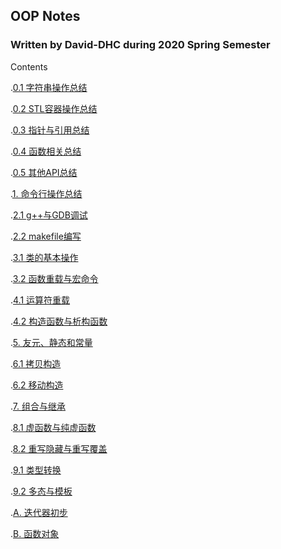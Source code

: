 ## OOP Notes 
### Written by David-DHC during 2020 Spring Semester

Contents

.[0.1 字符串操作总结](https://david-dhc.github.io/OOP-Notes/0.1%20%E5%AD%97%E7%AC%A6%E4%B8%B2%E6%93%8D%E4%BD%9C%E6%80%BB%E7%BB%93.html)

.[0.2 STL容器操作总结](https://david-dhc.github.io/OOP-Notes/0.2%20STL%E5%AE%B9%E5%99%A8%E6%93%8D%E4%BD%9C%E6%80%BB%E7%BB%93.html)

.[0.3 指针与引用总结](https://david-dhc.github.io/OOP-Notes/0.3%20%E6%8C%87%E9%92%88%E4%B8%8E%E5%BC%95%E7%94%A8%E6%80%BB%E7%BB%93.html)

.[0.4 函数相关总结](https://david-dhc.github.io/OOP-Notes/0.4%20%E5%87%BD%E6%95%B0%E7%9B%B8%E5%85%B3%E6%80%BB%E7%BB%93.html)

.[0.5 其他API总结](https://david-dhc.github.io/OOP-Notes/0.5%20%E5%85%B6%E4%BB%96API%E6%80%BB%E7%BB%93.html)

.[1. 命令行操作总结](https://david-dhc.github.io/OOP-Notes/1.%20%E5%91%BD%E4%BB%A4%E8%A1%8C%E6%93%8D%E4%BD%9C%E6%80%BB%E7%BB%93.html)

.[2.1 g++与GDB调试](https://david-dhc.github.io/OOP-Notes/2.1%20g++%E4%B8%8EGDB%E8%B0%83%E8%AF%95.html)

.[2.2 makefile编写](https://david-dhc.github.io/OOP-Notes/2.2%20makefile%E7%BC%96%E5%86%99.html)

.[3.1 类的基本操作](https://david-dhc.github.io/OOP-Notes/3.1%20%E7%B1%BB%E7%9A%84%E5%9F%BA%E6%9C%AC%E6%93%8D%E4%BD%9C.html)

.[3.2 函数重载与宏命令](https://david-dhc.github.io/OOP-Notes/3.2%20%E5%87%BD%E6%95%B0%E9%87%8D%E8%BD%BD%E4%B8%8E%E5%AE%8F%E5%91%BD%E4%BB%A4.html)

.[4.1 运算符重载](https://david-dhc.github.io/OOP-Notes/4.1%20%E8%BF%90%E7%AE%97%E7%AC%A6%E9%87%8D%E8%BD%BD.html)

.[4.2 构造函数与析构函数](https://david-dhc.github.io/OOP-Notes/4.2%20%E6%9E%84%E9%80%A0%E5%87%BD%E6%95%B0%E4%B8%8E%E6%9E%90%E6%9E%84%E5%87%BD%E6%95%B0.html)

.[5. 友元、静态和常量](https://david-dhc.github.io/OOP-Notes/5.%20%E5%8F%8B%E5%85%83%E3%80%81%E9%9D%99%E6%80%81%E5%92%8C%E5%B8%B8%E9%87%8F.html)

.[6.1 拷贝构造](https://david-dhc.github.io/OOP-Notes/6.1%20%E6%8B%B7%E8%B4%9D%E6%9E%84%E9%80%A0.html)

.[6.2 移动构造](https://david-dhc.github.io/OOP-Notes/6.2%20%E7%A7%BB%E5%8A%A8%E6%9E%84%E9%80%A0.html)

.[7. 组合与继承](https://david-dhc.github.io/OOP-Notes/7.%20%E7%BB%84%E5%90%88%E4%B8%8E%E7%BB%A7%E6%89%BF.html)

.[8.1 虚函数与纯虚函数](https://david-dhc.github.io/OOP-Notes/8.1%20%E8%99%9A%E5%87%BD%E6%95%B0%E4%B8%8E%E7%BA%AF%E8%99%9A%E5%87%BD%E6%95%B0.html)

.[8.2 重写隐藏与重写覆盖](https://david-dhc.github.io/OOP-Notes/8.2%20%E9%87%8D%E5%86%99%E9%9A%90%E8%97%8F%E4%B8%8E%E9%87%8D%E5%86%99%E8%A6%86%E7%9B%96.html.html)

.[9.1 类型转换](https://david-dhc.github.io/OOP-Notes/9.1%20%E7%B1%BB%E5%9E%8B%E8%BD%AC%E6%8D%A2.html)

.[9.2 多态与模板](https://david-dhc.github.io/OOP-Notes/9.2%20%E5%A4%9A%E6%80%81%E4%B8%8E%E6%A8%A1%E6%9D%BF.html)

.[A. 迭代器初步](https://david-dhc.github.io/OOP-Notes/A.%20%E8%BF%AD%E4%BB%A3%E5%99%A8%E5%88%9D%E6%AD%A5.html)

.[B. 函数对象](https://david-dhc.github.io/OOP-Notes/B.%20%E5%87%BD%E6%95%B0%E5%AF%B9%E8%B1%A1.html)
